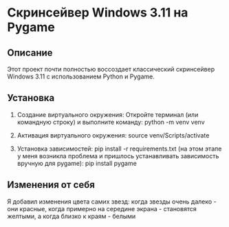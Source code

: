 # Скринсейвер Windows 3.11 на Pygame

## Описание
Этот проект почти полностью воссоздает классический скринсейвер Windows 3.11 с использованием Python и Pygame.

## Установка
1) Создание виртуального окружения:
Откройте терминал (или командную строку) и выполните команду:
python -m venv venv

2) Активация виртуального окружения:
source venv/Scripts/activate

3) Установка зависимостей:
pip install -r requirements.txt
(на этом этапе у меня возникла проблема и пришлось устанавливать зависимость вручную для pygame):
pip install pygame

## Изменения от себя
Я добавил изменения цвета самих звезд: когда звезды очень далеко - они красные, когда примерно на середине экрана - становятся желтыми, а когда близко к краям - белыми